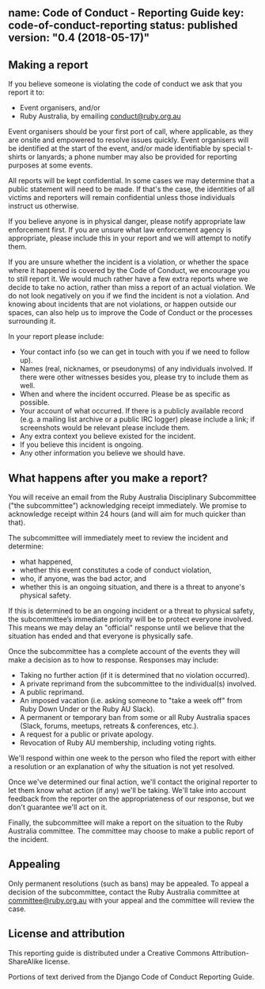 name: Code of Conduct - Reporting Guide
key: code-of-conduct-reporting
status: published
version: "0.4 (2018-05-17)"
---
## Making a report
If you believe someone is violating the code of conduct we ask that you report it to:

- Event organisers, and/or
- Ruby Australia, by emailing conduct@ruby.org.au

Event organisers should be your first port of call, where applicable, as they are onsite and empowered to resolve issues quickly. Event organisers will be identified at the start of the event, and/or made identifiable by special t-shirts or lanyards; a phone number may also be provided for reporting purposes at some events.

All reports will be kept confidential. In some cases we may determine that a public statement will need to be made. If that's the case, the identities of all victims and reporters will remain confidential unless those individuals instruct us otherwise.

If you believe anyone is in physical danger, please notify appropriate law enforcement first. If you are unsure what law enforcement agency is appropriate, please include this in your report and we will attempt to notify them.

If you are unsure whether the incident is a violation, or whether the space where it happened is covered by the Code of Conduct, we encourage you to still report it. We would much rather have a few extra reports where we decide to take no action, rather than miss a report of an actual violation. We do not look negatively on you if we find the incident is not a violation. And knowing about incidents that are not violations, or happen outside our spaces, can also help us to improve the Code of Conduct or the processes surrounding it.

In your report please include:

- Your contact info (so we can get in touch with you if we need to follow up).
- Names (real, nicknames, or pseudonyms) of any individuals involved. If there were other witnesses besides you, please try to include them as well.
- When and where the incident occurred. Please be as specific as possible.
- Your account of what occurred. If there is a publicly available record (e.g. a mailing list archive or a public IRC logger) please include a link; if screenshots would be relevant please include them.
- Any extra context you believe existed for the incident.
- If you believe this incident is ongoing.
- Any other information you believe we should have.

## What happens after you make a report?
You will receive an email from the Ruby Australia Disciplinary Subcommittee ("the subcommittee”) acknowledging receipt immediately. We promise to acknowledge receipt within 24 hours (and will aim for much quicker than that).

The subcommittee will immediately meet to review the incident and determine:

- what happened,
- whether this event constitutes a code of conduct violation,
- who, if anyone, was the bad actor, and
- whether this is an ongoing situation, and there is a threat to anyone's physical safety.

If this is determined to be an ongoing incident or a threat to physical safety, the subcommittee’s immediate priority will be to protect everyone involved. This means we may delay an "official" response until we believe that the situation has ended and that everyone is physically safe.

Once the subcommittee has a complete account of the events they will make a decision as to how to response. Responses may include:

- Taking no further action (if it is determined that no violation occurred).
- A private reprimand from the subcommittee to the individual(s) involved.
- A public reprimand.
- An imposed vacation (i.e. asking someone to "take a week off" from Ruby Down Under or the Ruby AU Slack).
- A permanent or temporary ban from some or all Ruby Australia spaces (Slack, forums, meetups, retreats & conferences, etc.).
- A request for a public or private apology.
- Revocation of Ruby AU membership, including voting rights.

We'll respond within one week to the person who filed the report with either a resolution or an explanation of why the situation is not yet resolved.

Once we've determined our final action, we'll contact the original reporter to let them know what action (if any) we'll be taking. We'll take into account feedback from the reporter on the appropriateness of our response, but we don't guarantee we'll act on it.

Finally, the subcommittee will make a report on the situation to the Ruby Australia committee. The committee may choose to make a public report of the incident.

## Appealing
Only permanent resolutions (such as bans) may be appealed. To appeal a decision of the subcommittee, contact the Ruby Australia committee at committee@ruby.org.au with your appeal and the committee will review the case.

## License and attribution
This reporting guide is distributed under a Creative Commons Attribution-ShareAlike license.

Portions of text derived from the Django Code of Conduct Reporting Guide.
